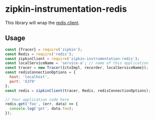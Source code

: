 # zipkin-instrumentation-redis

This library will wrap the [redis client](https://www.npmjs.com/package/redis).

## Usage

```javascript
const {Tracer} = require('zipkin');
const Redis = require('redis');
const zipkinClient = require('zipkin-instrumentation-redis');
const localServiceName = 'service-a'; // name of this application
const tracer = new Tracer({ctxImpl, recorder, localServiceName});
const redisConnectionOptions = {
  host: 'localhost',
  port: '6379'
};
const redis = zipkinClient(tracer, Redis, redisConnectionOptions);

// Your application code here
redis.get('foo', (err, data) => {
  console.log('got', data.foo);
});
```
